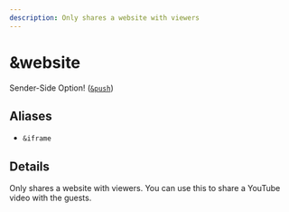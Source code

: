 ```yaml
---
description: Only shares a website with viewers
---
```


# \&website

Sender-Side Option! ([`&push`](push.md))

## Aliases

* `&iframe`

## Details

Only shares a website with viewers. You can use this to share a YouTube video with the guests.
